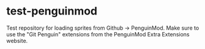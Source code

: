 # test-penguinmod
Test repository for loading sprites from Github -> PenguinMod.
Make sure to use the "Git Penguin" extensions from the PenguinMod Extra Extensions website.
